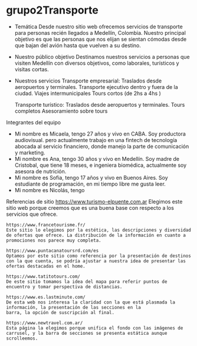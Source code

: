 # grupo2Transporte

- Temática
    Desde nuestro sitio web ofrecemos servicios de transporte para personas recién llegados a Medellín, Colombia. 
    Nuestro principal objetivo es que las personas que nos elijan se sientan cómodas desde que bajan del avión hasta que vuelven a su destino. 
    
- Nuestro público objetivo 
    Destinamos nuestros servicios a personas que visiten Medellín con diversos objetivos, como laborales, turísticos y visitas cortas. 

- Nuestros servicios 
    Transporte empresarial: 
    Traslados desde aeropuertos y terminales. 
    Transporte ejecutivo dentro y fuera de la ciudad. 
    Viajes intermunicipales
    Tours cortos (de 2hs a 4hs )

    Transporte turístico:
    Traslados desde aeropuertos y terminales.
    Tours completos
    Asesoramiento sobre tours 

Integrantes del equipo
- Mi nombre es Micaela, tengo 27 años y vivo en CABA. Soy productora audiovisual. pero actualmente trabajo en una fintech de tecnología abocada al servicio financiero, donde manejo la parte de comunicación y marketing.
- Mi nombre es Ana, tengo 30 años y vivo en Medellín. Soy madre de Cristobal, que tiene 18 meses, e ingeniera biomédica, actualmente soy asesora de nutrición. 
- Mi nombre es Sofia, tengo 17 años y vivo en Buenos Aires. Soy estudiante de programación, en mi tiempo libre me gusta leer. 
- Mi nombre es Nicolás, tengo 

Referencias de sitio
    https://www.turismo-elpuente.com.ar 
    Elegimos este sitio web porque creemos que es una buena base con respecto a los servicios que ofrece.

    https://www.francetourisme.fr/
    Este sitio lo elegimos por la estética, las descripciones y diversidad de ofertas que ofrece. La distribución de la información en cuanto a promociones nos parece muy completa.  

    https://www.puntacanatoursrd.com/es
    Optamos por este sitio como referencia por la presentación de destinos con la que cuenta, se podría ajustar a nuestra idea de presentar las ofertas destacadas en el home. 

    https://www.tatitotours.com/
    De este sitio tomamos la idea del mapa para referir puntos de encuentro y tomar perspectiva de distancias. 

    https://www.es.lastminute.com/
    De esta web nos interesa la claridad con la que está plasmada la información, la presentación de las secciones en la 
    barra, la opción de suscripción al final. 

    https://www.newtravel.com.ar/
    Esta página la elegimos porque unifica el fondo con las imágenes de carrusel, y la barra de secciones se presenta estática aunque scrolleemos. 